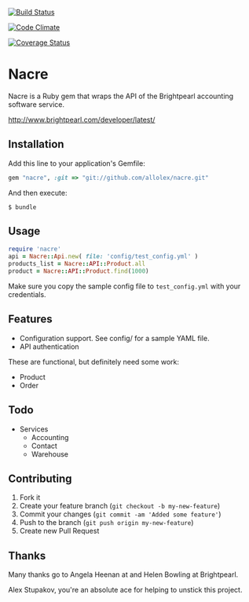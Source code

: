 [![Build Status](https://travis-ci.org/allolex/nacre.png?branch=master)](https://travis-ci.org/allolex/nacre)

[![Code Climate](https://codeclimate.com/github/allolex/nacre.png)](https://codeclimate.com/github/allolex/nacre)

[![Coverage Status](https://coveralls.io/repos/allolex/nacre/badge.png?branch=master)](https://coveralls.io/r/allolex/nacre?branch=master)

# Nacre

Nacre is a Ruby gem that wraps the API of the Brightpearl accounting software service.

http://www.brightpearl.com/developer/latest/

## Installation

Add this line to your application's Gemfile:

```ruby
gem "nacre", :git => "git://github.com/allolex/nacre.git"
```

And then execute:

```
$ bundle
```

## Usage

```ruby
require 'nacre'
api = Nacre::Api.new( file: 'config/test_config.yml' )
products_list = Nacre::API::Product.all
product = Nacre::API::Product.find(1000)
```

Make sure you copy the sample config file to `test_config.yml` with your credentials.

## Features

- Configuration support. See config/ for a sample YAML file.
- API authentication

These are functional, but definitely need some work:

- Product
- Order


## Todo

- Services
  - Accounting
  - Contact
  - Warehouse

## Contributing

1. Fork it
2. Create your feature branch (`git checkout -b my-new-feature`)
3. Commit your changes (`git commit -am 'Added some feature'`)
4. Push to the branch (`git push origin my-new-feature`)
5. Create new Pull Request

## Thanks 

Many thanks go to Angela Heenan at and Helen Bowling at Brightpearl.

Alex Stupakov, you're an absolute ace for helping to unstick this project.
